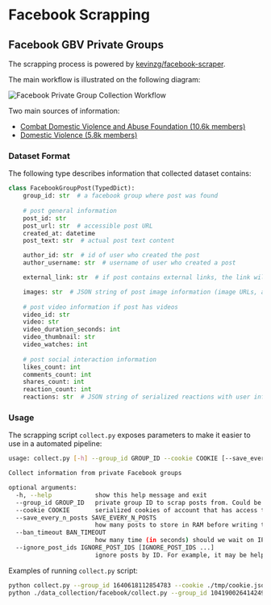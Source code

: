 # Facebook Scrapping

## Facebook GBV Private Groups

The scrapping process is powered by [kevinzg/facebook-scraper](https://github.com/kevinzg/facebook-scraper).

The main workflow is illustrated on the following diagram:

![Facebook Private Group Collection Workflow](https://github.com/OmdenaAI/SFCG/blob/task-3-scrap-facebook-private-groups/data_collection/facebook/resources/facebook-private-group-scrapping-flow.svg?raw=true)

Two main sources of information:

- [Combat Domestic Violence and Abuse Foundation (10.6k members)](https://m.facebook.com/groups/1640618112854783)
- [Domestic Violence (5.8k members)](https://m.facebook.com/groups/104190026414249)

### Dataset Format

The following type describes information that collected dataset contains: 

```python
class FacebookGroupPost(TypedDict):
    group_id: str  # a facebook group where post was found
    
    # post general information
    post_id: str
    post_url: str  # accessible post URL
    created_at: datetime
    post_text: str  # actual post text content

    author_id: str  # id of user who created the post
    author_username: str  # username of user who created a post

    external_link: str  # if post contains external links, the link will be here

    images: str  # JSON string of post image information (image URLs, autogenerated descriptions and image IDs) if post has images
    
    # post video information if post has videos
    video_id: str
    video: str
    video_duration_seconds: int
    video_thumbnail: str
    video_watches: int
    
    # post social interaction information
    likes_count: int
    comments_count: int
    shares_count: int
    reaction_count: int
    reactions: str  # JSON string of serialized reactions with user information
```

### Usage

The scrapping script `collect.py` exposes parameters to make it easier to use in a automated pipeline:

```bash
usage: collect.py [-h] --group_id GROUP_ID --cookie COOKIE [--save_every_n_posts SAVE_EVERY_N_POSTS] [--ban_timeout BAN_TIMEOUT] [--ignore_post_ids IGNORE_POST_IDS [IGNORE_POST_IDS ...]]

Collect information from private Facebook groups

optional arguments:
  -h, --help            show this help message and exit
  --group_id GROUP_ID   private group ID to scrap posts from. Could be found in group URL
  --cookie COOKIE       serialized cookies of account that has access to the private group. More information: https://github.com/kevinzg/facebook-scraper#optional-parameters
  --save_every_n_posts SAVE_EVERY_N_POSTS
                        how many posts to store in RAM before writing to the dataset
  --ban_timeout BAN_TIMEOUT
                        how many time (in seconds) should we wait on IP ban (600secs by default, e.g. 10mins)
  --ignore_post_ids IGNORE_POST_IDS [IGNORE_POST_IDS ...]
                        ignore posts by ID. For example, it may be helpful to ignore old announcement posts which may be outside of the time period of interest [--ignore_post_ids IGNORE_POST_IDS [IGNORE_POST_IDS ...]]
```

Examples of running `collect.py` script:

```bash
python collect.py --group_id 1640618112854783 --cookie ./tmp/cookie.json
python ./data_collection/facebook/collect.py --group_id 104190026414249 --cookie ./tmp/cookie.json --ignore_post_ids 887563314743579
```
